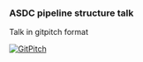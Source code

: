 ### ASDC pipeline structure talk

Talk in gitpitch format

[![GitPitch](https://gitpitch.com/assets/badge.svg)](https://gitpitch.com/garethcmurphy/asdc_structure_talk/gareth?grs=github&t=white)


